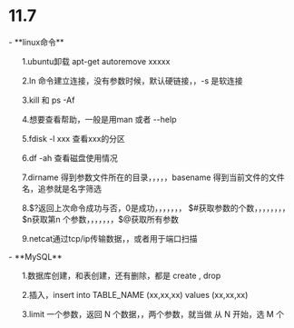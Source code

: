 <h1>11.7</h1>
- **linux命令**
<ul>1.ubuntu卸载 apt-get autoremove xxxxx</ul>
<ul>2.ln 命令建立连接，没有参数时候，默认硬链接，，-s 是软连接</ul>
<ul>3.kill 和 ps -Af </ul>
<ul>4.想要查看帮助，一般是用man 或者 --help</ul>
<ul>5.fdisk -l xxx 查看xxx的分区</ul>
<ul>6.df -ah 查看磁盘使用情况</ul>
<ul>7.dirname 得到参数文件所在的目录，，，，，basename 得到当前文件的文件名，追参就是名字筛选</ul>
<ul>8.$?返回上次命令成功与否，0是成功，，，，，，， $#获取参数的个数，，，，，，，，$n获取第n 个参数，，，，，，，$@获取所有参数</ul>
<ul>9.netcat通过tcp/ip传输数据，，或者用于端口扫描</ul>
- **MySQL**
<ul>1.数据库创建，和表创建，还有删除，都是 create , drop </ul>
<ul>2.插入，insert into TABLE_NAME (xx,xx,xx) values (xx,xx,xx)</ul>
<ul>3.limit 一个参数，返回 N 个数据，，两个参数，就当做 从 N 开始，选 M 个</ul>
<ul></ul>
<ul></ul>
<ul></ul>
<ul></ul>

<h1></h1>
<ul></ul>
<ul></ul>
<ul></ul>
<ul></ul>
<ul></ul>
<ul></ul>
<ul></ul>
<ul></ul>



<h1></h1>
<ul></ul>
<ul></ul>
<ul></ul>
<ul></ul>
<ul></ul>
<ul></ul>
<ul></ul>
<ul></ul>



<h1></h1>
<ul></ul>
<ul></ul>
<ul></ul>
<ul></ul>
<ul></ul>
<ul></ul>
<ul></ul>
<ul></ul>




<h1></h1>
<ul></ul>
<ul></ul>
<ul></ul>
<ul></ul>
<ul></ul>
<ul></ul>
<ul></ul>
<ul></ul>